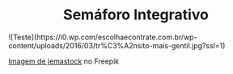 <h1 align="center">Semáforo Integrativo</h1>
![Teste](https://i0.wp.com/escolhaecontrate.com.br/wp-content/uploads/2016/03/tr%C3%A2nsito-mais-gentil.jpg?ssl=1)

<a href="https://br.freepik.com/vetores-gratis/luzes-de-transito-diurnas-livres-de-carros-simbolo-icone-isolado_88411448.htm#query=semaforo&position=15&from_view=keyword&track=sph&uuid=93a729eb-946f-4ee4-93e9-9e78a00aea65">Imagem de jemastock</a> no Freepik
